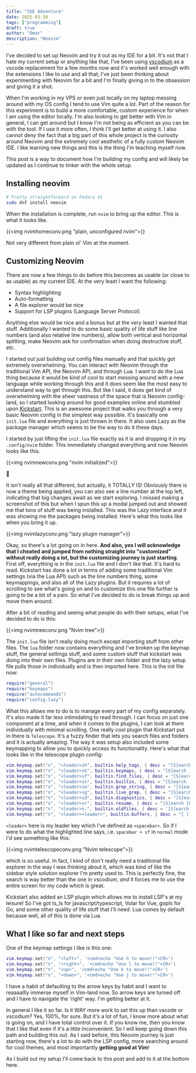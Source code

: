 ```yaml
---
title: "IDE Adventure"
date: 2025-03-30
tags: ["programming"]
draft: true
author: "Omar"
description: "Neovim"
---
```


I've decided to set up Neovim and try it out as my IDE for a bit. It's not that I hate my current setup or anything like that, I've been using [vscodium](https://vscodium.com/) as a vscode replacement for a few months now and it's worked well enough with the extensions I like to use and all that; I've just been thinking about experimenting with Neovim for a bit and I'm finally giving in to the obsession and giving it a shot. 

When I'm working in my VPS or even just locally on my laptop messing around with my OS config I tend to use Vim quite a lot. Part of the reason for this experiment is to build a more comfortable, custom experience for when I am using the editor locally. I'm also looking to get better with Vim in general, I can get around but I know I'm not being as efficient as you can be with the tool. If I use it more often, I think I'll get better at using it. I also cannot deny the fact that a big part of this whole project is the curiosity around Neovim and the extremely cool aesthetic of a fully custom Neovim IDE. I like learning new things and this is the thing I'm teaching myself now. 

This post is a way to document how I'm building my config and will likely be updated as I continue to tinker with the whole setup.


## Installing neovim

```zsh {linenos=inline style=nvim}
# Pretty straightforward on Fedora 41
sudo dnf install neovim 
```

When the installation is complete, run `nvim` to bring up the editor. This is what it looks like.

{{<img nvimhomeconv.png "plain, unconfigured nvim">}}

Not very different from plain ol' Vim at the moment.

## Customizing Neovim

There are now a few things to do before this becomes as usable (or close to as usable) as my current IDE. At the very least I want the following:

- Syntax highlighting
- Auto-formatting
- A file explorer would be nice
- Support for LSP plugins (Language Server Protocol)

Anything else would be nice and a bonus but at the very least I wanted that stuff. Additionally I wanted to do some basic quality of life stuff like line numbers (and also relative line numbers), allow both vertical and horizontal splitting, make Neovim ask for confirmation when doing destructive stuff, etc.

I started out just building out config files manually and that quickly got extremely overwhelming. You can interact with Neovim through the traditional Vim API, the Neovim API, and through Lua. I want to do the Lua thing because it would be kind of cool to start messing around with a new language while working through this and it does seem like the most easy to understand way to get through this. But like I said, it does get kind of overwhelming with the sheer vastness of the space that is Neovim config-land, so I started looking around for good examples online and stumbled upon [Kickstart](https://github.com/nvim-lua/kickstart.nvim). This is an awesome project that walks you through a very basic Neovim config in the simplest way possible. It's basically one `init.lua` file and everything is just thrown in there. It also uses Lazy as the package manager which seems to be the way to do it these days.

I started by just lifting the `init.lua` file exactly as it is and dropping it in my `.config/nvim` folder. This immediately changed everything and now Neovim looks like this.

{{<img nvimnewconv.png "nvim initialized">}}

🤣

It isn't really all that different, but actually, it TOTALLY IS! Obviously there is now a theme being applied, you can also see a line number at the top left, indicating that big changes await as we start exploring. I missed making a screenshot of this but when I spun this up a modal jumped out and showed me that tons of stuff was being installed. This was the Lazy interface and it was showing me the packages being installed. Here's what this looks like when you bring it up.

{{<img nvimlazyconv.png "lazy plugin manager">}}

Okay, so there's a lot going on in here. **And also, yes I will acknowledge that I cheated and jumped from nothing straight into "customized" without really doing a lot, but the customizing journey is just starting**. First off, everything is in the `init.lua` file and I don't like that. It's hard to read. Kickstart has done a lot in terms of adding some traditional Vim settings (via the Lua API) such as the line numbers thing, some keymappings, and also all of the Lazy plugins. But it requires a lot of scrolling to see what's going on and to customize this one file further is going to be a bit of a pain. So what I've decided to do is break things up and move them around.

After a bit of reading and seeing what people do with their setups, what I've decided to do is this:

{{<img nvimtreeconv.png "Nvim tree">}}

The `init.lua` file isn't really doing much except importing stuff from other files. The `lua` folder now contains everything and I've broken up the keymap stuff, the general settings stuff, and some custom stuff that kickstart was doing into their own files. Plugins are in their own folder and the lazy setup file pulls those in individually and is then imported here. This is the init file now:

```lua {linenos=inline}
require("general")
require("keymaps")
require("autocommands")
require("config.lazy")
```

What this allows me to do is to manage every part of my config separately. It's also made it far less intimidating to read through. I can focus on just one component at a time, and when it comes to the plugins, I can look at them individually with minimal scrolling. One really cool plugin that Kickstart put in there is `Telescope`. It's a fuzzy finder that lets you search files and folders and it is actually amazing. The way it was setup also included some keymapping to allow you to quickly access its functionality. Here's what that looks like in the telescope plugin config:

```lua {linenos=inline hl_lines=[3]}
vim.keymap.set("n", "<leader>sh", builtin.help_tags, { desc = "[S]earch [H]elp" })
vim.keymap.set("n", "<leader>sk", builtin.keymaps, { desc = "[S]earch [K]eymaps" })
vim.keymap.set("n", "<leader>sf", builtin.find_files, { desc = "[S]earch [F]iles" })
vim.keymap.set("n", "<leader>ss", builtin.builtin, { desc = "[S]earch [S]elect Telescope" })
vim.keymap.set("n", "<leader>sw", builtin.grep_string, { desc = "[S]earch current [W]ord" })
vim.keymap.set("n", "<leader>sg", builtin.live_grep, { desc = "[S]earch by [G]rep" })
vim.keymap.set("n", "<leader>sd", builtin.diagnostics, { desc = "[S]earch [D]iagnostics" })
vim.keymap.set("n", "<leader>sr", builtin.resume, { desc = "[S]earch [R]esume" })
vim.keymap.set("n", "<leader>s.", builtin.oldfiles, { desc = '[S]earch Recent Files ("." for repeat)' })
vim.keymap.set("n", "<leader><leader>", builtin.buffers, { desc = "[ ] Find existing buffers" })
```

`<leader>` here is my leader key which I've defined as `<spacebar>`. So if I were to do what the highlighted line says, i.e. `spacebar + sf` in `normal` mode I'd see something like this:

{{<img nvimtelescopeconv.png "Nvim telescope">}}

which is so useful. In fact, I kind of don't really need a traditional file explorer in the way I was thinking about it, which was kind of like the sidebar style solution explorer I'm pretty used to. This is perfectly fine, the search is way better than the one in vscodium, *and* it forces me to use the entire screen for my code which is great.

Kickstart also added an LSP plugin which allows me to install LSP's at my leisure! So I've got ts_ls for javascript/typescript, Volar for Vue, gopls for Go, and some other quality of life stuff that I'll need. Lua comes by default because well, all of this is done via Lua.

## What I like so far and next steps

One of the keymap settings I like is this one:

```lua {linenos=inline}
vim.keymap.set("n", "<left>", '<cmd>echo "Use h to move!!"<CR>')
vim.keymap.set("n", "<right>", '<cmd>echo "Use l to move!!"<CR>')
vim.keymap.set("n", "<up>", '<cmd>echo "Use k to move!!"<CR>')
vim.keymap.set("n", "<down>", '<cmd>echo "Use j to move!!"<CR>')
```

I have a habit of defaulting to the arrow keys by habit and I want to reaaaallly immerse myself in Vim-land now. So arrow keys are turned off and I have to navigate the 'right' way. I'm getting better at it.

In general I like it so far. Is it WAY more work to set this up than vscode or vscodium? Yes, 100%, for sure. But it's a lot of fun, I know more about what is going on, and I have total control over it. If you know me, then you know that I like that even if it's a little inconvenient. So I will keep going down this path and building this out. As I said before, this Neovim journey is just starting now, there's a lot to do with the LSP config, more searching around for cool themes, and most importantly **getting good at Vim**!

As I build out my setup I'll come back to this post and add to it at the bottom here.
